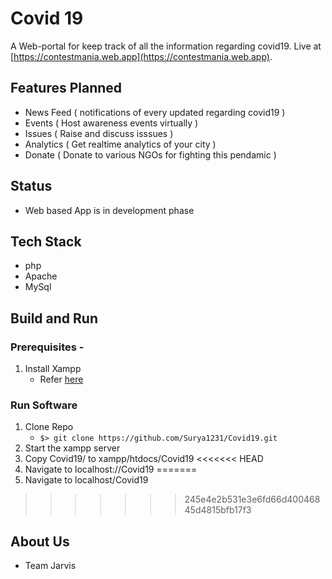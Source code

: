 # Covid 19

A Web-portal for keep track of all the information regarding covid19. Live at [https://contestmania.web.app](https://contestmania.web.app).

## Features Planned

- News Feed ( notifications of every updated regarding covid19 )
- Events ( Host awareness events virtually )
- Issues ( Raise and discuss isssues )
- Analytics ( Get realtime analytics of your city )
- Donate ( Donate to various NGOs for fighting this pendamic )

## Status

- Web based App is in development phase

## Tech Stack

- php
- Apache
- MySql

## Build and Run

### Prerequisites -

1. Install Xampp
   - Refer [here](https://www.apachefriends.org/index.html)

### Run Software

1. Clone Repo
   - `$> git clone https://github.com/Surya1231/Covid19.git`
2. Start the xampp server
3. Copy Covid19/ to xampp/htdocs/Covid19
<<<<<<< HEAD
4. Navigate to localhost://Covid19
=======
4. Navigate to localhost/Covid19
>>>>>>> 245e4e2b531e3e6fd66d40046845d4815bfb17f3

## About Us

- Team Jarvis
